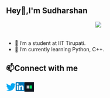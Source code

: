## Hey👋,I'm Sudharshan
<p align="center">
  <img src="https://media.giphy.com/media/MeJgB3yMMwIaHmKD4z/giphy.gif" width="30%">
  <br><br>
  <samp>

<!--
**Sudharshan281/Sudharshan281** is a ✨ _special_ ✨ repository because its `README.md` (this file) appears on your GitHub profile.

Here are some ideas to get you started:

- 🔭 I’m currently working on ...
- 🌱 I’m currently learning 
- 👯 I’m looking to collaborate on ...
- 🤔 I’m looking for help with ...
- 💬 Ask me about ...
- 📫 How to reach me: ...
- 😄 Pronouns: ...
- ⚡ Fun fact: ...
-->
- 🔭 I’m a student at IIT Tirupati.
- 🌱 I’m currently learning Python, C++.

   
## 📫Connect with me
    
<a href="https://twitter.com/imsudharshan281">
  <img align="left" alt="Sudharshan | Twitter" width="26px" src="https://github.com/Sudharshan281/Sudharshan281/blob/main/twitter.svg" />
</a>
    <a href="https://www.linkedin.com/in/s-sudharshan-b55179230/">
 <img align="left" alt="Sudharshan | Linkedin" width="24px" src="https://github.com/Sudharshan281/Sudharshan281/blob/main/linked.svg" />
  </a>
     <a href="https://www.hackerrank.com/sudharshan281">
    <img align="left" alt="Sudharshan | Hackerrank" width="26px" src="https://github.com/Sudharshan281/Sudharshan281/blob/main/hackerrack.svg" />
